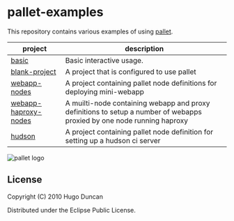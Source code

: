 # pallet-examples

This repository contains various examples of using
[pallet](https://github.com/pallet/pallet).

<table>
  <thead><tr><th>project</th><th>description</th></tr></thead>
  <tbody>
    <tr>
      <td><a href="pallet-examples/tree/master/basic/">basic</a></td>
      <td>Basic interactive usage.</td>
    </tr>
    <tr>
      <td><a href="pallet-examples/tree/master/blank-project/">blank-project</a></td>
      <td>A project that is configured to use pallet</td>
    </tr>
    <tr>
      <td><a href="pallet-examples/tree/master/webapp-nodes/">webapp-nodes</a></td>
      <td>A project containing pallet node definitions for deploying mini-webapp</td>
    </tr>
    <tr>
        <td><a href="pallet-examples/tree/master/webapp-haproxy-nodes/">webapp-haproxy-nodes</a></td>
        <td>A muilti-node containing webapp and proxy definitions to setup a number of webapps proxied by one node running haproxy</td>
    </tr>
    <tr>
      <td><a href="pallet-examples/tree/master/hudson/">hudson</a></td>
      <td>A project containing pallet node definition for setting up a hudson ci server</td>
    </tr>
  </tbody>
</table>

![pallet logo](https://github.com/downloads/pallet/pallet/pallet-logo.png)

## License

Copyright (C) 2010 Hugo Duncan

Distributed under the Eclipse Public License.

